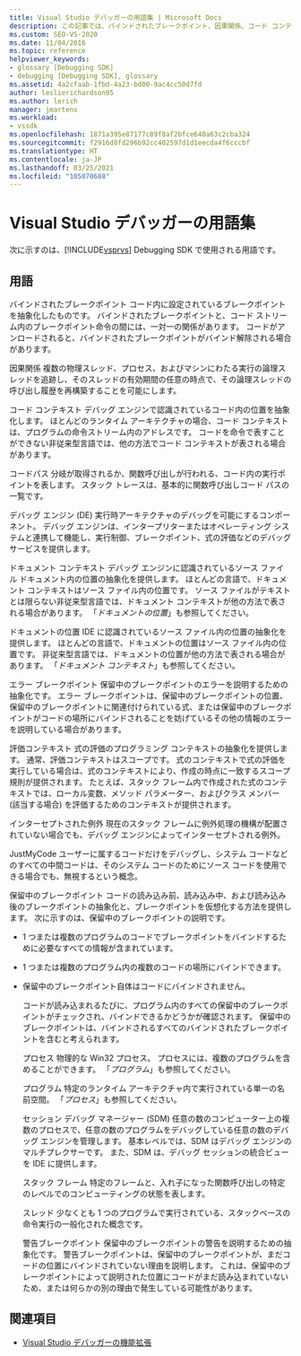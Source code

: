 ```yaml
---
title: Visual Studio デバッガーの用語集 | Microsoft Docs
description: この記事では、バインドされたブレークポイント、因果関係、コード コンテキストなど、Visual Studio Debugging SDK で使用されるいくつかの用語について説明します。
ms.custom: SEO-VS-2020
ms.date: 11/04/2016
ms.topic: reference
helpviewer_keywords:
- glossary [Debugging SDK]
- debugging [Debugging SDK], glossary
ms.assetid: 4a2cfaab-1fbd-4a23-bd00-9ac4cc50d7fd
author: leslierichardson95
ms.author: lerich
manager: jmartens
ms.workload:
- vssdk
ms.openlocfilehash: 1871a395e87177c89f8af2bfce640a63c2cba324
ms.sourcegitcommit: f2916d8fd296b92cc402597d1d1eecda4f6cccbf
ms.translationtype: HT
ms.contentlocale: ja-JP
ms.lasthandoff: 03/25/2021
ms.locfileid: "105070688"
---
```

# <a name="visual-studio-debugger-glossary"></a>Visual Studio デバッガーの用語集
次に示すのは、[!INCLUDE[vsprvs](../../../code-quality/includes/vsprvs_md.md)] Debugging SDK で使用される用語です。

## <a name="terms"></a>用語
 バインドされたブレークポイント コード内に設定されているブレークポイントを抽象化したものです。 バインドされたブレークポイントと、コード ストリーム内のブレークポイント命令の間には、一対一の関係があります。 コードがアンロードされると、バインドされたブレークポイントがバインド解除される場合があります。

 因果関係 複数の物理スレッド、プロセス、およびマシンにわたる実行の論理スレッドを追跡し、そのスレッドの有効期間の任意の時点で、その論理スレッドの呼び出し履歴を再構築することを可能にします。

 コード コンテキスト デバッグ エンジンで認識されているコード内の位置を抽象化します。 ほとんどのランタイム アーキテクチャの場合、コード コンテキストは、プログラムの命令ストリーム内のアドレスです。 コードを命令で表すことができない非従来型言語では、他の方法でコード コンテキストが表される場合があります。

 コードパス 分岐が取得されるか、関数呼び出しが行われる、コード内の実行ポイントを表します。 スタック トレースは、基本的に関数呼び出しコード パスの一覧です。

 デバッグ エンジン (DE) 実行時アーキテクチャのデバッグを可能にするコンポーネント。 デバッグ エンジンは、インタープリターまたはオペレーティング システムと連携して機能し、実行制御、ブレークポイント、式の評価などのデバッグ サービスを提供します。

 ドキュメント コンテキスト デバッグ エンジンに認識されているソース ファイル ドキュメント内の位置の抽象化を提供します。 ほとんどの言語で、ドキュメント コンテキストはソース ファイル内の位置です。 ソース ファイルがテキストとは限らない非従来型言語では、ドキュメント コンテキストが他の方法で表される場合があります。 「*ドキュメントの位置*」も参照してください。

 ドキュメントの位置 IDE に認識されているソース ファイル内の位置の抽象化を提供します。 ほとんどの言語で、ドキュメントの位置はソース ファイル内の位置です。 非従来型言語では、ドキュメントの位置が他の方法で表される場合があります。 「*ドキュメント コンテキスト*」も参照してください。

 エラー ブレークポイント 保留中のブレークポイントのエラーを説明するための抽象化です。 エラー ブレークポイントは、保留中のブレークポイントの位置、保留中のブレークポイントに関連付けられている式、または保留中のブレークポイントがコードの場所にバインドされることを妨げているその他の情報のエラーを説明している場合があります。

 評価コンテキスト 式の評価のプログラミング コンテキストの抽象化を提供します。 通常、評価コンテキストはスコープです。 式のコンテキストで式の評価を実行している場合は、式のコンテキストにより、作成の時点に一致するスコープ規則が提供されます。 たとえば、スタック フレーム内で作成された式のコンテキストでは、ローカル変数、メソッド パラメーター、およびクラス メンバー (該当する場合) を評価するためのコンテキストが提供されます。

 インターセプトされた例外 現在のスタック フレームに例外処理の機構が配置されていない場合でも、デバッグ エンジンによってインターセプトされる例外。

 JustMyCode ユーザーに属するコードだけをデバッグし、システム コードなどのすべての中間コードは、そのシステム コードのためにソース コードを使用できる場合でも、無視するという概念。

 保留中のブレークポイント コードの読み込み前、読み込み中、および読み込み後のブレークポイントの抽象化と、ブレークポイントを仮想化する方法を提供します。 次に示すのは、保留中のブレークポイントの説明です。

- 1 つまたは複数のプログラムのコードでブレークポイントをバインドするために必要なすべての情報が含まれています。

- 1 つまたは複数のプログラム内の複数のコードの場所にバインドできます。

- 保留中のブレークポイント自体はコードにバインドされません。

  コードが読み込まれるたびに、プログラム内のすべての保留中のブレークポイントがチェックされ、バインドできるかどうかが確認されます。 保留中のブレークポイントは、バインドされるすべてのバインドされたブレークポイントを含むと考えられます。

  プロセス 物理的な Win32 プロセス。 プロセスには、複数のプログラムを含めることができます。 「*プログラム*」も参照してください。

  プログラム 特定のランタイム アーキテクチャ内で実行されている単一の名前空間。 「*プロセス*」も参照してください。

  セッション デバッグ マネージャー (SDM) 任意の数のコンピューター上の複数のプロセスで、任意の数のプログラムをデバッグしている任意の数のデバッグ エンジンを管理します。 基本レベルでは、SDM はデバッグ エンジンのマルチプレクサーです。 また、SDM は、デバッグ セッションの統合ビューを IDE に提供します。

  スタック フレーム 特定のフレームと、入れ子になった関数呼び出しの特定のレベルでのコンピューティングの状態を表します。

  スレッド 少なくとも 1 つのプログラムで実行されている、スタックベースの命令実行の一般化された概念です。

  警告ブレークポイント 保留中のブレークポイントの警告を説明するための抽象化です。 警告ブレークポイントは、保留中のブレークポイントが、まだコードの位置にバインドされていない理由を説明します。 これは、保留中のブレークポイントによって説明された位置にコードがまだ読み込まれていないため、または何らかの別の理由で発生している可能性があります。

## <a name="see-also"></a>関連項目
- [Visual Studio デバッガーの機能拡張](../../../extensibility/debugger/visual-studio-debugger-extensibility.md)
